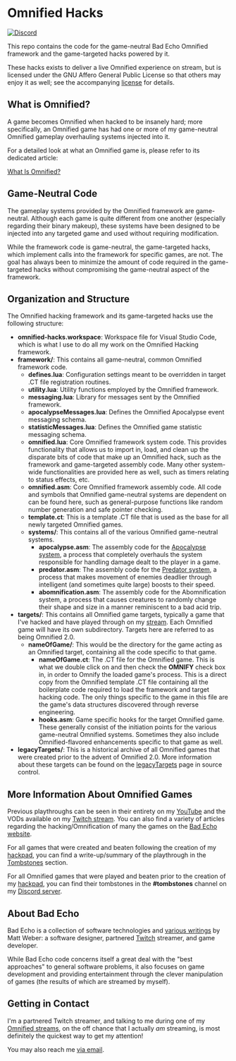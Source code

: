 # Omnified Hacks
[![Discord](https://img.shields.io/discord/348353194801364992?style=flat-square&label=Discord&logo=discord&logoColor=white&color=7289DA)](https://discord.gg/omni) 

This repo contains the code for the game-neutral Bad Echo Omnified framework and the game-targeted hacks powered by it.

These hacks exists to deliver a live Omnified experience on stream, but is licensed under the GNU Affero General Public License so that others may enjoy it as well; see the accompanying [license](https://github.com/BadEcho/omnified-hacks/blob/master/LICENSE.md) for details.

## What is Omnified?

A game becomes Omnified when hacked to be insanely hard; more specifically, an Omnified game has had one or more of my game-neutral Omnified gameplay overhauling systems injected into it.

For a detailed look at what an Omnified game is, please refer to its dedicated article:

[What Is Omnified?](https://badecho.com/index.php/what-is-omnified/)

## Game-Neutral Code

The gameplay systems provided by the Omnified framework are game-neutral. Although each game is quite different from one another (especially regarding their binary makeup), these systems have been designed to be injected into any targeted game and used without requiring modification.

While the framework code is game-neutral, the game-targeted hacks, which implement calls into the framework for specific games, are not. The goal has always been to minimize the amount of code required in the game-targeted hacks without compromising the game-neutral aspect of the framework.

## Organization and Structure

The Omnified hacking framework and its game-targeted hacks use the following structure:

* **omnified-hacks.workspace**: Workspace file for Visual Studio Code, which is what I use to do all my work on the Omnified Hacking framework.
* **framework/**: This contains all game-neutral, common Omnified framework code.
  * **defines.lua**: Configuration settings meant to be overridden in target .CT file registration routines.
  * **utility.lua**: Utility functions employed by the Omnified framework.
  * **messaging.lua**: Library for messages sent by the Omnified framework.
  * **apocalypseMessages.lua**: Defines the Omnified Apocalypse event messaging schema.
  * **statisticMessages.lua**: Defines the Omnified game statistic messaging schema.
  * **omnified.lua**: Core Omnified framework system code. This provides functionality that allows us to import in, load, and clean up the disparate bits of code that make up an Omnified hack, such as the framework and game-targeted assembly code. Many other system-wide functionalities are provided here as well, such as timers relating to status effects, etc.
  * **omnified.asm**: Core Omnified framework assembly code. All code and symbols that Omnified game-neutral systems are dependent on can be found here, such as general-purpose functions like random number generation and safe pointer checking. 
  * **template.ct**: This is a template .CT file that is used as the base for all newly targeted Omnified games.
  * **systems/**: This contains all of the various Omnified game-neutral systems.
    * **apocalypse.asm**: The assembly code for the [Apocalypse system](https://badecho.com/index.php/2020/10/19/apocalypse-system/), a process that completely overhauls the system responsible for handling damage dealt to the player in a game.
    * **predator.asm**: The assembly code for the [Predator system](https://badecho.com/index.php/2021/06/18/predator-system/), a process that makes movement of enemies deadlier through intelligent (and sometimes quite large) boosts to their speed.
    * **abomnification.asm**: The assembly code for the Abomnification system, a process that causes creatures to randomly change their shape and size in a manner reminiscent to a bad acid trip.
* **targets/**: This contains all Omnified game targets, typically a game that I've hacked and have played through on my [stream](https://twitch.tv/omni). Each Omnified game will have its own subdirectory. Targets here are referred to as being Omnified 2.0.
  * **nameOfGame/**: This would be the directory for the game acting as an Omnified target, containing all the code specific to that game.
    * **nameOfGame.ct**: The .CT file for the Omnified game. This is what we double click on and then check the **OMNIFY** check box in, in order to Omnify the loaded game's process. This is a direct copy from the Omnified template .CT file containing all the boilerplate code required to load the framework and target hacking code. The only things specific to the game in this file are the game's data structures discovered through reverse engineering. 
    * **hooks.asm**: Game specific hooks for the target Omnified game. These generally consist of the initiation points for the various game-neutral Omnified systems. Sometimes they also include Omnified-flavored enhancements specific to that game as well.
* **legacyTargets/**: This is a historical archive of all Omnified games that were created prior to the advent of Omnified 2.0. More information about these targets can be found on the [legacyTargets](https://github.com/BadEcho/omnified-hacks/tree/master/legacyHacks) page in source control.

## More Information About Omnified Games

Previous playthroughs can be seen in their entirety on my [YouTube](https://www.youtube.com/omniTTV) and the VODs available on my [Twitch stream](https://twitch.tv/omni). You can also find a variety of articles regarding the hacking/Omnification of many the games on the [Bad Echo website](https://badecho.com/index.php/category/games/).

For all games that were created and beaten following the creation of my [hackpad](https://badecho.com), you can find a write-up/summary of the playthrough in the [Tombstones](https://badecho.com/index.php/category/tombstones/) section.

For all Omnified games that were played and beaten prior to the creation of my [hackpad](https://badecho.com/), you can find their tombstones in the **#tombstones** channel on my [Discord server](https://discord.gg/omni).

## About Bad Echo
Bad Echo is a collection of software technologies and [various writings](https://badecho.com) by Matt Weber: a software designer, partnered [Twitch](https://twitch.tv/omni) streamer, and game developer.

While Bad Echo code concerns itself a great deal with the "best approaches" to general software problems, it also focuses on game development and providing entertainment through the clever manipulation of games (the results of which are streamed by myself).

## Getting in Contact
I'm a partnered Twitch streamer, and talking to me during one of my [Omnified streams](https://twitch.tv/omni), on the off chance that I actually _am_ streaming, is most definitely the quickest way to get my attention!

You may also reach me [via email](mailto:matt@badecho.com).
